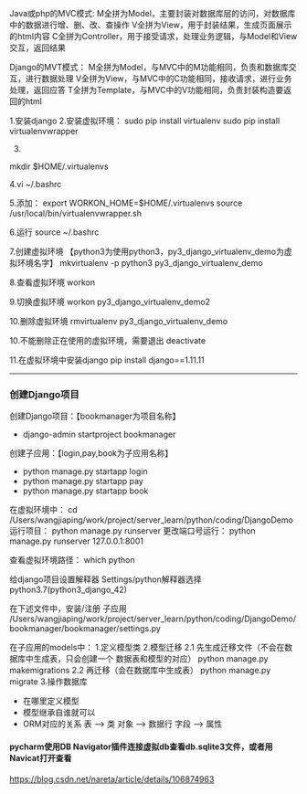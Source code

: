 Java或php的MVC模式:
M全拼为Model，主要封装对数据库层的访问，对数据库中的数据进行增、删、改、查操作
V全拼为View，用于封装结果，生成页面展示的html内容
C全拼为Controller，用于接受请求，处理业务逻辑，与Model和View交互，返回结果


Django的MVT模式：
M全拼为Model，与MVC中的M功能相同，负责和数据库交互，进行数据处理
V全拼为View，与MVC中的C功能相同，接收请求，进行业务处理，返回应答
T全拼为Template，与MVC中的V功能相同，负责封装构造要返回的html


1.安装django
2.安装虚拟环境：
sudo pip install virtualenv
sudo pip install virtualenvwrapper

3.
mkdir $HOME/.virtualenvs

4.vi ~/.bashrc

5.添加：
export WORKON_HOME=$HOME/.virtualenvs
source /usr/local/bin/virtualenvwrapper.sh

6.运行
source ~/.bashrc

7.创建虚拟环境  【python3为使用python3，py3_django_virtualenv_demo为虚拟环境名字】
mkvirtualenv -p python3 py3_django_virtualenv_demo

8.查看虚拟环境
workon

9.切换虚拟环境
workon py3_django_virtualenv_demo2

10.删除虚拟环境
rmvirtualenv py3_django_virtualenv_demo

10.不能删除正在使用的虚拟环境，需要退出
deactivate

11.在虚拟环境中安装django
pip install django==1.11.11

---

### 创建Django项目
创建Django项目：【bookmanager为项目名称】
- django-admin startproject bookmanager

创建子应用：【login,pay,book为子应用名称】
- python manage.py startapp login
- python manage.py startapp pay
- python manage.py startapp book

在虚拟环境中：
cd /Users/wangjiaping/work/project/server_learn/python/coding/DjangoDemo
运行项目：
python manage.py runserver
更改端口号运行：
python manage.py runserver 127.0.0.1:8001

查看虚拟环境路径：
which python

给django项目设置解释器
Settings/python解释器选择python3.7(python3_django_42)

在下述文件中，安装/注册 子应用
/Users/wangjiaping/work/project/server_learn/python/coding/DjangoDemo/bookmanager/bookmanager/settings.py

在子应用的models中：
1.定义模型类
2.模型迁移
    2.1 先生成迁移文件（不会在数据库中生成表，只会创建一个 数据表和模型的对应）
        python manage.py makemigrations
    2.2 再迁移（会在数据库中生成表）
        python manage.py migrate
3.操作数据库

- 在哪里定义模型
- 模型继承自谁就可以
- ORM对应的关系
    表 --> 类
    对象 --> 数据行
    字段 --> 属性


#### pycharm使用DB Navigator插件连接虚拟db查看db.sqlite3文件，或者用Navicat打开查看
https://blog.csdn.net/nareta/article/details/106874963